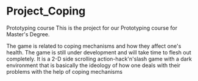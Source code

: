 # Project_Coping
Prototyping course
This is the project for our Prototyping course for Master's Degree.

The game is related to coping mechanisms and how they affect one's health. The game is still under development and will take time to flesh out completely.
It is a 2-D side scrolling action-hack'n'slash game with a dark environment that is basically the ideology of how one deals with their problems with the help of coping mechanisms
